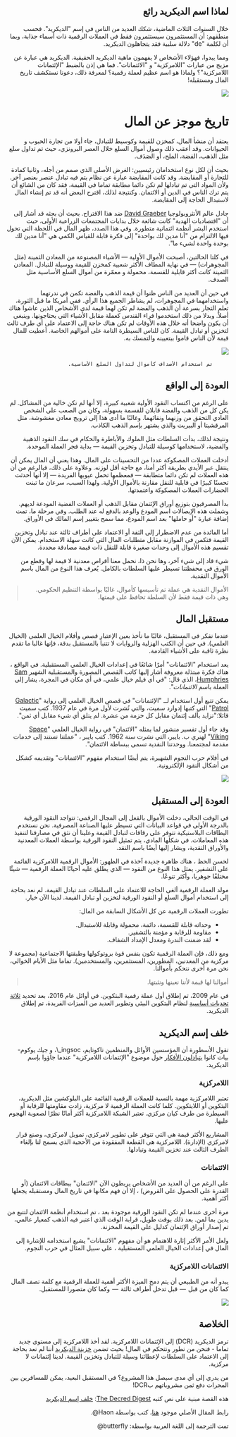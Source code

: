 <div dir="rtl">

## لماذا اسم الديكريد رائع

خلال السنوات الثلاث الماضية، شكك العديد من الناس في إسم "الديكريد". فحسب منطقهم: أن المستثمرون سيستثمرون فقط في العملات الرقمية ذات أسماء جذابة، وبما أن لكلمة "de" دلالة سلبية فقد يتجاهلون الديكريد.

ومما يبدوا، فهؤلاء الأشخاص لا يفهمون ماهية الديكريد الحقيقية. الديكريد هي عبارة عن مزيج من عبارات "اللامركزية" و "الائتمانات". فما هي إذن بالضبط "الإئتمانات اللامركزية"؟ ولماذا هو اسم عظيم لعملة رقمية؟ لمعرفة ذلك، دعونا نستكشف تاريخ المال ومستقبله!

![](https://cdn-images-1.medium.com/max/800/1*KLzlcWLpBgP-ohdy1XZqBQ.jpeg)

# تاريخ موجز عن المال

يعتقد أن منشأ المال، كمخزن للقيمة وكوسيط للتبادل، جاء أولا من تجارة الحبوب و الحيوانات. وقد أعقب ذلك وصول أموال السلع خلال العصر البرونزي، حيث تم تداول سلع مثل الذهب، الفضة، الملح، أو الصَدَف.

بحيث أن لكل نوع استخدامان رئيسيين: الغرض الأصلي الذي صمم من أجله، وثانيا كمادة للتجارة أو المقايضة. وقد كانت المقايضة عبارة عن نظام يتم فيه تبادل عنصر بعنصر آخر. ولأن المواد التي تم تبادلها لم تكن دائما مطابقة تماما في القيمة، فقد كان من الشائع أن يتم ترك الناس في الدين أو الائتمان. وكنتيجة لذلك، اقترح البعض أنه قد تم إنشاء المال لاستبدال الحاجة إلى المقايضة.

جادل عالم الأنثروبولوجيا [David Graeber](https://en.wikipedia.org/wiki/David_Graeber) ضد هذا الاقتراح. بحيث أن بحثه قد أشار إلى أن "اقتصاديات الهدية" كانت شائعة خلال بدايات المجتمعات الزراعية الأولى، حيث استخدم البشر أنظمة ائتمانية متطورة. وفي هذا الصدد، ظهر المال في اللحظة التي تحول فيها الالتزام من "أنا مدين لك بواحدة" إلى فكرة قابلة للقياس الكمي هي "أنا مدين لك بوحدة واحدة لشيء ما".

في كلتا الحالتين، أصبحت الأموال الأولية — الأشياء المصنوعة من المعادن الثمينة (مثل المجوهرات) — في نهاية المطاف الأكثر شعبية كمخزن للقيمة ووسيلة للتبادل. المعادن الثمينة كانت أكثر قابلية للقسمة، محمولة و معمّرة من أموال السلع الأساسية مثل الصدف.

في حين أن العديد من الناس ظنوا أن  قيمة الذهب والفضة تكمن في ندرتهما واستخدامهما في المجوهرات، لم يشاطر الجميع هذا الرأي. ففي أمريكا ما قبل الثورة، تعلم التجار بسرعة أن الذهب والفضة لم تكن لهما قيمة لدى الأشخاص الذين عاشوا هناك أصلاً. وبدلا من ذلك استخدموا فراء القندس كعملة مقابل الأشياء التي يحتاجونها. وينبغي أن يكون واضحا أنه خلال هذه الأوقات لم تكن هناك حاجة إلى الاعتماد على أي طرف ثالث لتخزين أو تبادل القيمة. كان للناس السيطرة التامة على أموالهم الخاصة. أعطيت للمال قيمة لأن الناس قاموا ببتعيينه والتمسك به.

![](https://cdn-images-1.medium.com/max/800/0*rcz6slXlJYJ38i-X)

         تم استخدام الأصداف كأموال لتداول السلع الأساسية.

## العودة إلى الواقع

على الرغم من اكتساب النقود الأولية شعبية كبيرة، إلا أنها لم تكن خالية من المشاكل. لم يكن كل من الذهب والفضة قابلان للقسمة بسهولة، وكان من الصعب على الشخص العادي التحقق من وزنهما ونقائهما. وغالبًا ما أدى هذا إلى ترويج معادن مغشوشة، مثل المرقشيتا أو البيريت والذي يشتهر بإسم الذهب الكاذب.

ونتيجة لذلك، بدأت السلطات مثل الملوك والأباطرة والحكام في سك النقود الذهبية والفضية، لاستخدامها كوسيلة للتبادل وتخزين القيمة — بداية فجر العملة الموحدة.

أدخلت العملات المصكوكة عددا من التحسينات على المال. وهذا يعني أن المال يمكن أن ينتقل عبر الأيدي بطريقة أكثر أمنا، مع حاجة أقل لوزنه. وعلاوة على ذلك، فبالرغم من أن هذه العملات لم تكن دائما متطابقة —  فمعظمها تحمل عيوبها الفريدة — إلا أنها أحدثت تحسنًا كبيرًا في قابلية للنقل مقارنة بالأموال الأولية. ولهذا السبب، سرعان ما تبنت الحضارات العملات المصكوكة واعتمدتها.

بدأ المصرفيون بتوزيع أوراق الإئتمان مقابل الذهب أو العملات الفضية المودعة لديهم. وشملت هذه الإيصالات اسم المودع والوعد بالدفع له عند الطلب. وفي مرحلة ما، تمت إضافة عبارة "أو حاملها" بعد اسم المودع، مما سمح بتغيير إسم المالك في الأوراق.

أما الفائدة من عدم الاضطرار إلى الثقة أو الاعتماد على أطراف ثالثة عند تبادل وتخزين القيمة فتكمن في الموازنة مقابل متطلبات المال التي كانت سهلة الاستخدام. يمكن الآن تقسيم هذه الأموال إلى وحدات صغيرة قابلة للنقل ذات قيمة مصادقة محددة.

شيء قاد إلى شيء آخر، وها نحن ذا، نحمل معنا أقراص معدنية لا قيمة لها وقطع من الورق في محفظتنا تسيطر عليها السلطات بالكامل. يُعرف هذا النوع من المال باسم الأموال النقدية.

   > الأموال النقدية هي عملة تم تأسيسها كأموال، غالبًا بواسطة التنظيم الحكومي. وهي ذات قيمة فقط لأن السلطة تحافظ على قيمتها.

## مستقبل المال

عندما نفكر في المستقبل، غالبًا ما نأخذ بعين الإعتبار قصص وأفلام الخيال العلمي (الخيال العلمي). في حين أن الكتب الهزلية والروايات لا تتنبأ بالمستقبل بدقة، فإنها غالبا ما تقدم نظرة ثاقبة على الأشياء القادمة.

يعد استخدام "الائتمانات" أمرًا شائعًا في إعدادات الخيال العلمي المستقبلية. في الواقع ، هناك فكرة مبتذلة معروفة أشار إليها كاتب القصص المصورة والمستقبلية الشهير [Sam Humphries](http://www.samhumphries.com/)، الذي قال: "في أي فيلم خيال علمي، في أي مكان في المجرة، يشار إلى العملة باسم *الائتمانات*".

يمكن تتبع أول استخدام لــ "الإئتمانات" في قصص الخيال العلمي إلى رواية "[Galactic Patrol](https://books.google.co.uk/books?id=MOTDDgAAQBAJ&pg=PT86&lpg=PT86&dq=Bid,+one+thousand+credits+per+packet+of+ten.+Offered,+none+at+any+price&source=bl&ots=XFyEBF_ojO&sig=48TPNnYGsc5pT8fhKVuYvwItnhw&hl=en&sa=X&ved=0ahUKEwiIl87G74DWAhWGAMAKHTHjBRkQ6AEIJjAA)" التي كتبها إدوارد سميث، والتي نُشرت لأول مرة في عام 1937. كتب سميث قائلا:"تزايد بألف إئتمان مقابل كل حزمة من عشرة. لم يتلق أي شيء مقابل أي ثمن".

وقد جاء أول تفسير منشور لما يمثله "الائتمان"  في رواية الخيال العلمي "[Space Viking](https://books.google.co.uk/books?id=GCbdCgAAQBAJ&pg=PT62&lpg=PT62&dq=Our+currency+is+based+on+services+to+society.+Our+monetary+unit+is+simply+called+a+credit.&source=bl&ots=dSHR6g-T-8&sig=EOTpPoJbYRfDeDUy8yK2hTh0_Ww&hl=en&sa=X&ved=0ahUKEwjl2--y7IDWAhVECcAKHWlhBB4Q6AEIJjAA)" لهنري ب. بايبر، التي نشرت سنة 1962. كتب بايبر ، "عملتنا تستند إلى خدمات مقدمة لمجتمعنا. ووحدتنا النقدية تسمى ببساطة الائتمان".

في أفلام حرب النجوم الشهيرة، يتم أيضًا استخدام مفهوم "الائتمانات" وتقديمه كشكل من أشكال النقود الإلكترونية.

![](https://cdn-images-1.medium.com/max/800/0*4Nj6USSsagZxBbJI)

## العودة إلى المستقبل

في الوقت الحالي، دخلت الأموال بالفعل إلى المجال الرقمي: تتواجد النقود الورقية بالدرجة الأولى في قواعد البيانات التي تسيطر عليها الصناعة المصرفية. نحن نستخدم البطاقات البلاستيكية تتوفر على رقاقات لتبادل القيمة وعلينا أن نثق في مصارفنا لتنفيذ هذه المعاملات. في شكلها المادي، يتم تمثيل النقود الورقية بواسطة العملات المعدنية والأوراق النقدية، ويشار إليها أيضًا باسم النقد.

لحسن الحظ ، هناك ظاهرة جديدة آخذة في الظهور: الأموال الرقمية اللامركزية القائمة على التشفير. يمثل هذا النوع من النقود  — الذي يطلق عليه أحيانًا العملة الرقمية  — شيئًا مختلفًا جوهريا، وأكثر تنوعًا.

مولد العملة الرقمية ألغى الحاجة للاعتماد على السلطات عند تبادل القيمة. لم نعد بحاجة إلى استخدام أموال السلع أو النقود الورقية لتخزين أو تبادل القيمة. لدينا الآن خيار.

تطورت العملات الرقمية عن كل الأشكال السابقة من المال:

* وحداته قابلة للقسمة، دائمة، محمولة وقابلة للاستبدال.
* مقاومة للرقابة و مؤمنة بالتشفير.
* لقد ضمنت الندرة ومعدل الإمداد الشفاف.

ومع ذلك، فإن العملة الرقمية تكون بنفس قوة بروتوكولها وطبقتها الاجتماعية (مجموعة لا مركزية من المعدنين، المطورين، المستثمرين، والمستخدمين). تماما مثل الأيام الخوالي، نحن مرة أخرى نتحكم بأموالنا.

  > أموالنا لها قيمة لأننا نعينها ونثبتها.

في عام 2009، تم إطلاق أول عملة رقمية البتكوين. في أوائل عام 2016، بعد  تحديد [ثلاثة تحديات أساسية](https://blog.companyzero.com/2015/11/bitcoins-biggest-challenges/) لنظام البتكوين البيئي وتطوير العديد من الميزات الفريدة، تم إطلاق الديكريد.

## خلف إسم الديكريد


تقول الأسطورة أن المؤسسين الأوائل والمنظمين تاكوتايم، ingsoc_\، و جيك يوكوم-بيات كانوا [يتبادلون الأفكار](https://bitcointalk.org/index.php?topic=1290358.msg13257292#msg13257292) حول موضوع "الإئتمانات اللامركزية" عندما جاؤوا بإسم الديكريد.

### اللامركزية

تعتبر اللامركزية مهمة بالنسبة  للعملات الرقمية القائمة على البلوكشين مثل الديكريد، البتكوين أو اللايتكوين. كلما كانت العملة الرقمية لا مركزية، زادت مقاومتها للرقابة أو السيطرة من طرف كيان مركزي. تعتبر الشبكة اللامركزية أكثر أمانًا نظرًا لصعوبة الهجوم عليها.

المشاريع الأكثر قيمة هي التي تتوفر على تطوير لامركزي، تمويل لامركزي، وصنع قرار لامركزي (الإدارة). اللامركزية هي القطعة المفقودة من الأحجية الذي يسمح لنا بإلغاء الطرف الثالث عند تخزين القيمة وتبادلها.

### الائتمانات

على الرغم من أن العديد من الأشخاص يربطون الآن "الائتمان" ببطاقات الائتمان (أو القدرة على الحصول على القروض) ، إلا أن فهم مكانها في تاريخ المال ومستقبله يجعلها أكثر أهمية. 

مرة أخرى عندما لم تكن النقود الورقية موجودة بعد ، تم استخدام أنظمة الائتمان لتتبع من يدين بما لمن.  بعد ذلك بوقت طويل، قرابة الوقت الذي اعتبر فيه الذهب كمعيار عالمي، تم إصدار أوراق الإئتمان كدليل على القيمة المخزنة.

ولعل الأمر الأكثر إثارة للاهتمام هو أن مفهوم "الائتمانات" يشيع استخدامه للإشارة إلى المال في إعدادات الخيال العلمي المستقبلية ، على سبيل المثال في حرب النجوم.

### الائتمانات اللامركزية

يبدو أنه من الطبيعي أن يتم دمج الميزة الأكثر أهمية للعملة الرقمية مع كلمة تصف المال كما كان من قبل  —  قبل تدخل أطراف ثالثة  —  وكما كان متصورا للمستقبل.

![](https://cdn-images-1.medium.com/max/800/1*eeE__UgZzfR-WUE2Kfq7_A.jpeg)

## الخلاصة

ترمز الديكريد (DCR) إلى الإئتمانات اللامركزية. لقد أخذ اللامركزية إلى مستوى جديد تماما - فنحن من نطور ونتحكم في المال! بحيث تضمن [خزينة الديكريد](https://docs.decred.org/) أننا لم نعد بحاجة إلى الاعتماد على السلطات لإعطائنا وسيلة للتبادل وتخزين القيمة. لدينا إئتمانات لا مركزية.

من يدري إلى أي مدى سيصل هذا المشروع؟ في المستقبل البعيد، يمكن للمسافرين بين المجرات دفع ثمن مشروباتهم بDCR!

هذه القصة مبنية على نص كتبه [The Decred Digest](https://medium.com/@thedecreddigest): [خلف إسم الديكريد](https://thedecreddigest.com/2017/09/01/decred-behind-the-name/)

رابط المقال الأصلي موجود [هنا](https://medium.com/decred/why-the-name-decred-is-awesome-9627ae9b4e2)، كتب بواسطة Haon@.

تمت الترجمة إلى اللغة العربية بواسطة: butterfly@

</div>
